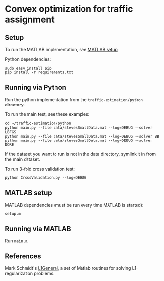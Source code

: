 Convex optimization for traffic assignment
==========================================

Setup
-----
To run the MATLAB implementation, see [MATLAB setup](#matlab-setup)

Python dependencies:

    sudo easy_install pip
    pip install -r requirements.txt

Running via Python
-------------------
Run the python implementation from the `traffic-estimation/python` directory.

To run the main test, see these examples:
```
cd ~/traffic-estimation/python
python main.py --file data/stevesSmallData.mat --log=DEBUG --solver LBFGS
python main.py --file data/stevesSmallData.mat --log=DEBUG --solver BB
python main.py --file data/stevesSmallData.mat --log=DEBUG --solver DORE
```
If the dataset you want to run is not in the data directory, symlink it in
from the main dataset.

To run 3-fold cross validation test:
```
python CrossValidation.py --log=DEBUG
```

MATLAB setup
------------
<a name="matlab-setup"></a>
MATLAB dependencies (must be run every time MATLAB is started):

    setup.m

Running via MATLAB
-------------------
Run `main.m`.

References
--------
Mark Schmidt's [L1General](http://www.di.ens.fr/~mschmidt/Software/L1General.html), a set of Matlab routines for solving L1-regularization problems. 

